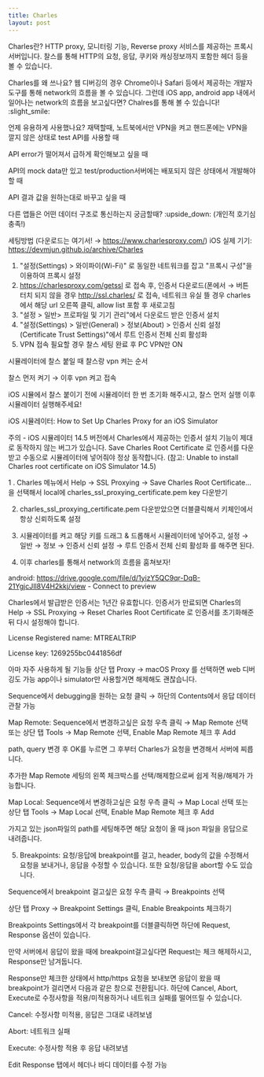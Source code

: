 ```yaml
---
title: Charles
layout: post
---
```


Charles란? 
 HTTP proxy, 모니터링 기능, Reverse proxy 서비스를 제공하는 프록시 서버입니다. 찰스를 통해 HTTP의 요청, 응답, 쿠키와 캐싱정보까지 포함한 헤더 등을 볼 수 있습니다. 

 

Charles를 왜 쓰나요?
 웹 디버깅의 경우 Chrome이나 Safari 등에서 제공하는 개발자도구를 통해 network의 흐름을 볼 수 있습니다. 그런데 iOS app, android app 내에서 일어나는 network의 흐름을 보고싶다면? Chalres를 통해 볼 수 있습니다! :slight_smile: 

 

언제 유용하게 사용했나요?
재택할때, 노트북에서만 VPN을 켜고 핸드폰에는 VPN을 깔지 않은 상태로 test API를 사용할 때

API error가 떨어져서 급하게 확인해보고 싶을 때

API의 mock data만 있고 test/production서버에는 배포되지 않은 상태에서 개발해야 할 때

API 결과 값을 원하는대로 바꾸고 싶을 때

다른 앱들은 어떤 데이터 구조로 통신하는지 궁금할때? :upside_down: (개인적 호기심 충족!)

 

세팅방법 (다운로드는 여기서! → https://www.charlesproxy.com/)
iOS 실제 기기: https://devmjun.github.io/archive/Charles 
1. "설정(Settings) > 와이파이(Wi-Fi)" 로 동일한 네트워크를 잡고 "프록시 구성"을 이용하여 프록시 설정
2. https://charlesproxy.com/getssl 로 접속 후, 인증서 다운로드(폰에서
   → 버튼 터치 되지 않을 경우 http://ssl.charles/ 로 접속, 네트워크 유실 뜰 경우 charles에서 해당 url 오른쪽 클릭, allow list 포함 후 새로고침
3. "설정 > 일반> 프로파일 및 기기 관리"에서 다운로드 받은 인증서 설치
4. "설정(Settings) > 일반(General) > 정보(About) > 인증서 신뢰 설정(Certificate Trust Settings)"에서 루트 인증서 전체 신뢰 활성화
5. VPN 접속 필요할 경우 찰스 세팅 완료 후 PC VPN만 ON

 

시뮬레이터에 찰스 붙일 때 찰스랑 vpn 켜는 순서

찰스 먼저 켜기 → 이후 vpn 켜고 접속 

iOS 시뮬에서 찰스 붙이기 전에 시뮬레이터 한 번 초기화 해주시고, 찰스 먼저 실행 이후 시뮬레이터 실행해주세요!

iOS 시뮬레이터: How to Set Up Charles Proxy for an iOS Simulator 

주의 - iOS 시뮬레이터 14.5 버전에서 Charles에서 제공하는 인증서 설치 기능이 제대로 동작하지 않는 버그가 있습니다. Save Charles Root Certificate 로 인증서를 다운받고 수동으로 시뮬레이터에 넣어줘야 정상 동작합니다. (참고: Unable to install Charles root certificate on iOS Simulator 14.5)

1 . Charles 메뉴에서 Help -> SSL Proxying -> Save Charles Root Certificate... 을 선택해서 local에 charles_ssl_proxying_certificate.pem key 다운받기 


2.  charles_ssl_proxying_certificate.pem 다운받았으면 더블클릭해서 키체인에서 항상 신뢰하도록 설정


3. 시뮬레이터를 켜고 해당 키를 드래그 & 드롭해서 시뮬레이터에 넣어주고, 설정 → 일반 → 정보 → 인증서 신뢰 설정 → 루트 인증서 전체 신뢰 활성화 를 해주면 된다.

4. 이후 charles를 통해서 network의 흐름을 훔쳐보자! 

 

android: https://drive.google.com/file/d/1yizY5QC9qr-DqB-21YgjcJIl8V4H2kkj/view - Connect to preview 

Charles에서 발급받은 인증서는 1년간 유효합니다.
인증서가 만료되면 Charles의 Help → SSL Proxying → Reset Charles Root Certificate 로 인증서를 초기화해준 뒤 다시 설정해야 합니다.



 

License
Registered name: MTREALTRIP

License key: 1269255bc0441856df

아마 자주 사용하게 될 기능들 
상단 탭 Proxy → macOS Proxy 를 선택하면 web 디버깅도 가능
app이나 simulator만 사용할거면 해제해도 괜찮습니다. 


Sequence에서 debugging을 원하는 요청 클릭 → 하단의 Contents에서 응답 데이터 관찰 가능


Map Remote: Sequence에서 변경하고싶은 요청 우측 클릭 → Map Remote 선택
또는 상단 탭 Tools → Map Remote 선택, Enable Map Remote 체크 후 Add




path, query 변경 후 OK를 누르면 그 후부터 Charles가 요청을 변경해서 서버에 찌릅니다. 


 추가한 Map Remote 세팅의 왼쪽 체크박스를 선택/해제함으로써 쉽게 적용/해제가 가능합니다.


Map Local: Sequence에서 변경하고싶은 요청 우측 클릭 → Map Local 선택
또는 상단 탭 Tools → Map Local 선택, Enable Map Remote 체크 후 Add



 가지고 있는 json파일의 path를 세팅해주면 해당 요청이 올 때 json 파일을 응답으로 내려줍니다.


5. Breakpoints: 요청/응답에 breakpoint를 걸고, header, body의 값을 수정해서 요청을 보내거나, 응답을 수정할 수 있습니다. 또한 요청/응답을 abort할 수도 있습니다.

 Sequence에서 breakpoint 걸고싶은 요청 우측 클릭 → Breakpoints 선택


상단 탭 Proxy → Breakpoint Settings 클릭, Enable Breakpoints 체크하기


 Breakpoints Settings에서 각 breakpoint를 더블클릭하면 하단에 Request, Response 옵션이 있습니다. 

 만약 서버에서 응답이 왔을 때에 breakpoint걸고싶다면 Request는 체크 해제하시고, Response만 남겨둡니다. 


Response만 체크한 상태에서 http/https 요청을 보내보면 응답이 왔을 때 breakpoint가 걸리면서 다음과 같은 창으로 전환됩니다. 하단에 Cancel, Abort, Execute로 수정사항을 적용/미적용하거나 네트워크 실패를 떨어뜨릴 수 있습니다.

Cancel: 수정사항 미적용, 응답은 그대로 내려보냄

Abort: 네트워크 실패

Execute: 수정사항 적용 후 응답 내려보냄


Edit Response 탭에서 헤더나 바디 데이터를 수정 가능
